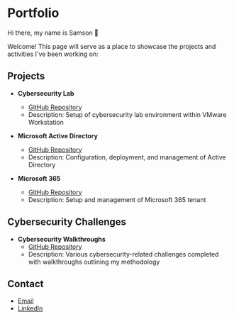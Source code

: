 # Portfolio
Hi there, my name is Samson 👋

<!--
**okaisx/okaisx** is a ✨ _special_ ✨ repository because its `README.md` (this file) appears on your GitHub profile.

Here are some ideas to get you started:

- 🔭 I’m currently working on ...
- 🌱 I’m currently learning ...
- 👯 I’m looking to collaborate on ...
- 🤔 I’m looking for help with ...
- 💬 Ask me about ...
- 📫 How to reach me: ...
- 😄 Pronouns: ...
- ⚡ Fun fact: ...
-->

Welcome! This page will serve as a place to showcase the projects and activities I've been working on:

## Projects

- **Cybersecurity Lab**
	- [GitHub Repository](https://github.com/okaisx/cybersecurity-project-v1)
	- Description: Setup of cybersecurity lab environment within VMware Workstation

- **Microsoft Active Directory**
	- [GitHub Repository](https://github.com/okaisx/microsoft-active-directory-v1)
	- Description: Configuration, deployment, and management of Active Directory

- **Microsoft 365**
	- [GitHub Repository](https://github.com/okaisx/microsoft-365-v1)
	- Description: Setup and management of Microsoft 365 tenant

## Cybersecurity Challenges

- **Cybersecurity Walkthroughs**
	- [GitHub Repository](https://github.com/okaisx/cybersecurity-walkthroughs-v1)
	- Description: Various cybersecurity-related challenges completed with walkthroughs outlining my methodology

## Contact
- [Email](mailto:okaisx@live.com)
- [LinkedIn](https://www.linkedin.com/in/s-okai)